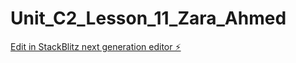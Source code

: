 # Unit_C2_Lesson_11_Zara_Ahmed

[Edit in StackBlitz next generation editor ⚡️](https://stackblitz.com/~/github.com/sanayaa4/Unit_C2_Lesson_11_Zara_Ahmed)